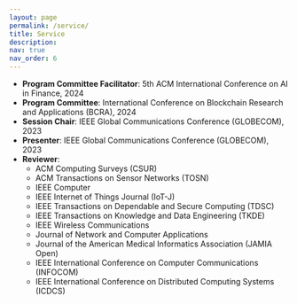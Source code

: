```yaml
---
layout: page
permalink: /service/
title: Service
description:
nav: true
nav_order: 6
---
```


- **Program Committee Facilitator**: 5th ACM International Conference on AI in Finance, 2024
- **Program Committee**: International Conference on Blockchain Research and Applications (BCRA), 2024
- **Session Chair**: IEEE Global Communications Conference (GLOBECOM), 2023
- **Presenter**: IEEE Global Communications Conference (GLOBECOM), 2023
- **Reviewer**:
  - ACM Computing Surveys (CSUR)
  - ACM Transactions on Sensor Networks (TOSN)
  - IEEE Computer
  - IEEE Internet of Things Journal (IoT-J)
  - IEEE Transactions on Dependable and Secure Computing (TDSC)
  - IEEE Transactions on Knowledge and Data Engineering (TKDE)
  - IEEE Wireless Communications
  - Journal of Network and Computer Applications
  - Journal of the American Medical Informatics Association (JAMIA Open)
  - IEEE International Conference on Computer Communications (INFOCOM)
  - IEEE International Conference on Distributed Computing Systems (ICDCS)
